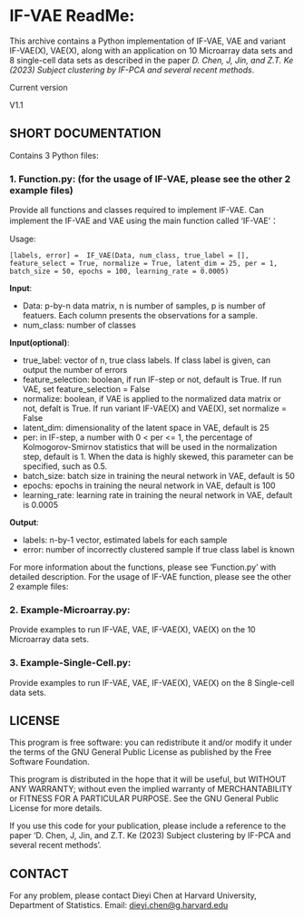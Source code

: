 # IF-VAE ReadMe:

This archive contains a Python implementation of IF-VAE, VAE and variant IF-VAE(X), VAE(X), along with an application on 10 Microarray data sets and 8 single-cell data sets as described in the paper *D. Chen, J, Jin, and Z.T. Ke (2023) Subject clustering by IF-PCA and several recent methods*. 

Current version 

V1.1

## SHORT DOCUMENTATION

Contains 3 Python files:

### 1. Function.py: (for the usage of IF-VAE, please see the other 2 example files) 

Provide all functions and classes required to implement IF-VAE. Can implement the IF-VAE and VAE using the main function called ‘IF-VAE’：

Usage: 
```
[labels, error] =  IF_VAE(Data, num_class, true_label = [], feature_select = True, normalize = True, latent_dim = 25, per = 1, batch_size = 50, epochs = 100, learning_rate = 0.0005)
```

**Input**: 
* Data: p-by-n data matrix, n is number of samples, p is number of featuers. Each column presents the observations for a sample. 	
* num_class: number of classes

**Input(optional)**:
* true_label: vector of n, true class labels. If class label is given, can output the number of errors
* feature_selection: boolean, if run IF-step or not, default is True. If run VAE, set feature_selection = False
* normalize: boolean, if VAE is applied to the normalized data matrix or not, defalt is True. If run variant IF-VAE(X) and VAE(X), set normalize = False
* latent_dim: dimensionality of the latent space in VAE, default is 25
* per: in IF-step, a number with 0 < per <= 1, the percentage of Kolmogorov-Smirnov statistics that will be used in the normalization step, default is 1. When the data is highly skewed, this parameter can be specified, such as 0.5.
* batch_size: batch size in training the neural network in VAE, default is 50
* epochs: epochs in training the neural network in VAE, default is 100
* learning_rate: learning rate in training the neural network in VAE, default is 0.0005

**Output**:
* labels: n-by-1 vector, estimated labels for each sample
* error: number of incorrectly clustered sample if true class label is known

For more information about the functions, please see ‘Function.py’ with detailed description. For the usage of IF-VAE function, please see the other 2 example files:

### 2. Example-Microarray.py:

Provide examples to run IF-VAE, VAE, IF-VAE(X), VAE(X) on the 10 Microarray data sets.

### 3. Example-Single-Cell.py:

Provide examples to run IF-VAE, VAE, IF-VAE(X), VAE(X) on the 8 Single-cell data sets.



## LICENSE

This program is free software: you can redistribute it and/or modify it under the terms of the GNU General Public License as published by the Free Software Foundation.

This program is distributed in the hope that it will be useful, but WITHOUT ANY WARRANTY; without even the implied warranty of MERCHANTABILITY or FITNESS FOR A PARTICULAR PURPOSE.  See the GNU General Public License for more details.

If you use this code for your publication, please include a reference to the paper ‘D. Chen, J, Jin, and Z.T. Ke (2023) Subject clustering by IF-PCA and several recent methods’.
 
 
## CONTACT
For any problem, please contact
Dieyi Chen
at Harvard University, Department of Statistics.
Email: dieyi.chen@g.harvard.edu

